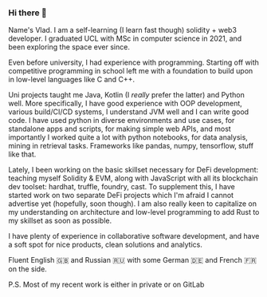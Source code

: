 ### Hi there 👋

Name's Vlad. I am a self-learning (I learn fast though) solidity + web3 developer. I graduated UCL with MSc in computer science in 2021, and been exploring the space ever since. 

Even before university, I had experience with programming. Starting off with competitive programming in school left me with a foundation to build upon in low-level languages like C and C++. 

Uni projects taught me Java, Kotlin (I _really_ prefer the latter) and Python well. More specifically, I have good experience with OOP development, various build/CI/CD systems, I understand JVM well and I can write good code. I have used python in diverse environments and use cases, for standalone apps and scripts, for making simple web APIs, and most importantly I worked quite a lot with python notebooks, for data analysis, mining in retrieval tasks. Frameworks like pandas, numpy, tensorflow, stuff like that. 

Lately, I been working on the basic skillset necessary for DeFi development: teaching myself Solidity & EVM, along with JavaScript with all its blockchain dev toolset: hardhat, truffle, foundry, cast. To supplement this, I have started work on two separate DeFi projects which I'm afraid I cannot advertise yet (hopefully, soon though). I am also really keen to capitalize on my understanding on architecture and low-level programming to add Rust to my skillset as soon as possible.

I have plenty of experience in collaborative software development, and have a soft spot for nice products, clean solutions and analytics. 

Fluent English 🇬🇧 and Russian 🇷🇺 with some German 🇩🇪 and French 🇫🇷 on the side.

P.S. Most of my recent work is either in private or on GitLab 
